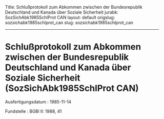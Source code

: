 Title: Schlußprotokoll zum Abkommen zwischen der Bundesrepublik Deutschland und Kanada
  über Soziale Sicherheit
jurabk: SozSichAbk1985SchlProt CAN
layout: default
origslug: sozsichabk1985schlprot_can
slug: sozsichabk1985schlprot_can

---

# Schlußprotokoll zum Abkommen zwischen der Bundesrepublik Deutschland und Kanada über Soziale Sicherheit (SozSichAbk1985SchlProt CAN)

Ausfertigungsdatum
:   1985-11-14

Fundstelle
:   BGBl II: 1988, 41

